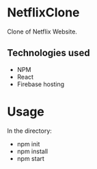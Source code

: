 # NetflixClone
Clone of Netflix Website. 

## Technologies used
- NPM
- React
- Firebase hosting

# Usage

In the directory:
- npm init
- npm install 
- npm start